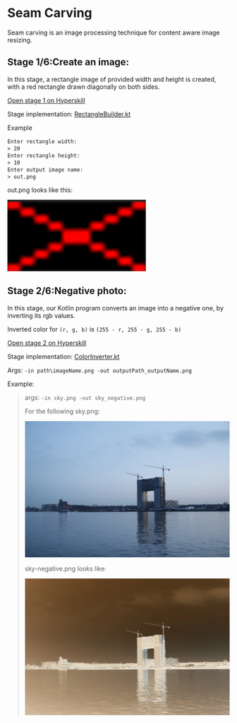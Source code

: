 # Seam Carving

Seam carving is an image processing technique for content aware image resizing. 

## Stage 1/6:Create an image:
In this stage, a rectangle image of provided width and height is created, with a red rectangle drawn diagonally
on both sides.

[Open stage 1 on Hyperskill](https://hyperskill.org/projects/100/stages/550/implement)

Stage implementation: [RectangleBuilder.kt](src/main/kotlin/seamcarving/RectangleBuilder.kt)

Example

    Enter rectangle width:
    > 20
    Enter rectangle height:
    > 10
    Enter output image name:
    > out.png

out.png looks like this:

![produced image](src/drawable/rect.png)

## Stage 2/6:Negative photo:

In this stage, our Kotlin program converts an image into a negative one, by
inverting its rgb values.

Inverted color for `(r, g, b)` is `(255 - r, 255 - g, 255 - b)`



[Open stage 2 on Hyperskill](https://hyperskill.org/projects/100/stages/551/implement#comment)

Stage implementation:  [ColorInverter.kt](src/main/kotlin/seamcarving/ColorInverter.kt)

Args: `-in path\imageName.png -out outputPath_outputName.png`

Example:

>args: `-in sky.png -out sky_negative.png`
> 
>For the following sky.png:
> 
> ![sky image](src/drawable/sky.png)
> 
> sky-negative.png looks like:
> 
> ![inverted sky image](src/drawable/sky_negative.png)